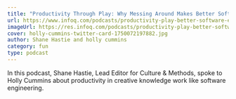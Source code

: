 ```yaml
---
title: "Productivity Through Play: Why Messing Around Makes Better Software Engineers "
url: https://www.infoq.com/podcasts/productivity-play-better-software-engineers/
imageUrl: https://res.infoq.com/podcasts/productivity-play-better-software-engineers/en/card_header_image/holly-cummins-twitter-card-1750072197882.jpg
cover: holly-cummins-twitter-card-1750072197882.jpg
author: Shane Hastie and holly cummins
category: fun
type: podcast
---
```


In this podcast, Shane Hastie, Lead Editor for Culture & Methods, spoke to Holly Cummins about productivity in creative
knowledge work like software engineering.
